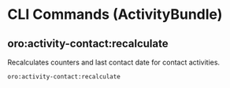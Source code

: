 <a id="bundle-docs-platform-activity-bundle-commands"></a>

# CLI Commands (ActivityBundle)

## oro:activity-contact:recalculate

Recalculates counters and last contact date for contact activities.

```none
oro:activity-contact:recalculate
```
